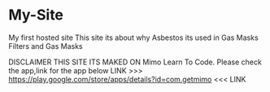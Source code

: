 # My-Site
My first hosted site
This site its about why Asbestos its used in Gas Masks Filters and Gas Masks


DISCLAIMER
THIS SITE ITS MAKED ON Mimo Learn To Code.
Please check the app,link for the app below
LINK >>> https://play.google.com/store/apps/details?id=com.getmimo <<< LINK
